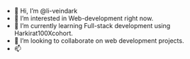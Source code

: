 - 👋 Hi, I’m @li-veindark
- 👀 I’m interested in Web-development right now.
- 🌱 I’m currently learning Full-stack development using Harkirat100Xcohort.
- 💞️ I’m looking to collaborate on web development projects.
- 📫 

<!---
li-veindark/li-veindark is a ✨ special ✨ repository because its `README.md` (this file) appears on your GitHub profile.
You can click the Preview link to take a look at your changes.
--->
